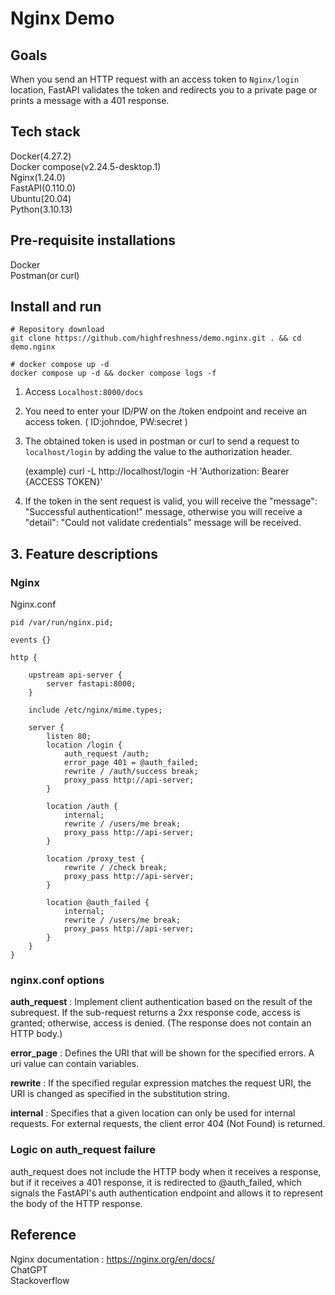 # Nginx Demo
## Goals
   When you send an HTTP request with an access token to `Nginx/login` location, FastAPI validates the token and redirects you to a private page or prints a message with a 401 response.

## Tech stack
Docker(4.27.2)  
Docker compose(v2.24.5-desktop.1)  
Nginx(1.24.0)  
FastAPI(0.110.0)  
Ubuntu(20.04)  
Python(3.10.13)  


## Pre-requisite installations
Docker  
Postman(or curl)   

## Install and run
```shell
# Repository download
git clone https://github.com/highfreshness/demo.nginx.git . && cd demo.nginx

# docker compose up -d
docker compose up -d && docker compose logs -f
```

1. Access `Localhost:8000/docs`

2. You need to enter your ID/PW on the /token endpoint and receive an access token. ( ID:johndoe, PW:secret )

3. The obtained token is used in postman or curl to send a request to `localhost/login` by adding the value to the authorization header.  

    (example) curl -L http://localhost/login -H 'Authorization: Bearer {ACCESS TOKEN}'

4. If the token in the sent request is valid, you will receive the "message": "Successful authentication!" message, otherwise you will receive a "detail": "Could not validate credentials" message will be received.

## 3. Feature descriptions
### Nginx
Nginx.conf
```shell
pid /var/run/nginx.pid; 

events {}

http {

    upstream api-server {
        server fastapi:8000;
    }

    include /etc/nginx/mime.types;

    server {
        listen 80;
        location /login {
            auth_request /auth; 
            error_page 401 = @auth_failed;
            rewrite / /auth/success break;
            proxy_pass http://api-server;
        }

        location /auth {
            internal;
            rewrite / /users/me break;
            proxy_pass http://api-server;
        }

        location /proxy_test {
            rewrite / /check break;
            proxy_pass http://api-server;
        }
  
        location @auth_failed {
            internal;
            rewrite / /users/me break; 
            proxy_pass http://api-server;
        }
    }
}
```

### nginx.conf options
**auth_request** : Implement client authentication based on the result of the subrequest. If the sub-request returns a 2xx response code, access is granted; otherwise, access is denied. (The response does not contain an HTTP body.)

**error_page** : Defines the URI that will be shown for the specified errors. A uri value can contain variables.

**rewrite** : If the specified regular expression matches the request URI, the URI is changed as specified in the substitution string. 

**internal** : Specifies that a given location can only be used for internal requests. For external requests, the client error 404 (Not Found) is returned.


### Logic on auth_request failure
auth_request does not include the HTTP body when it receives a response, but if it receives a 401 response, it is redirected to @auth_failed, which signals the FastAPI's auth authentication endpoint and allows it to represent the body of the HTTP response.


## Reference
Nginx documentation : https://nginx.org/en/docs/  
ChatGPT   
Stackoverflow


